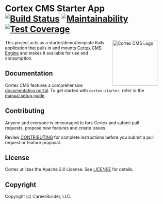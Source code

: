 # Cortex CMS Starter App [![Build Status](https://semaphoreci.com/api/v1/employer-site-content-products/cortex-starter/branches/master/shields_badge.svg)](https://semaphoreci.com/employer-site-content-products/cortex-starter) [![Maintainability](https://api.codeclimate.com/v1/badges/25153126e5743c9cd51d/maintainability)](https://codeclimate.com/github/cortex-cms/cortex-starter/maintainability) [![Test Coverage](https://api.codeclimate.com/v1/badges/25153126e5743c9cd51d/test_coverage)](https://codeclimate.com/github/cortex-cms/cortex-starter/test_coverage)
<img align="right" height="150"
     src="https://hiring-assets.careerbuilder.com/branding/cortex-logo.svg"
     alt="Cortex CMS Logo">

This project acts as a starter/demo/template Rails application that pulls in and mounts [Cortex CMS Engine](https://github.com/cortex-cms/cortex/) and makes it available for use and consumption.

## Documentation

Cortex CMS features a comprehensive [documentation portal](https://docs.cortexcms.org). To get started with `cortex-starter`, refer to the [manual setup guide](https://docs.cortexcms.org/basics/setup/manual-setup).

## Contributing

Anyone and everyone is encouraged to fork Cortex and submit pull requests, propose new features and create issues.

Review [CONTRIBUTING](CONTRIBUTING.md) for complete instructions before you submit a pull request or feature proposal.

## License

Cortex utilizes the Apache 2.0 License. See [LICENSE](LICENSE.md) for details.

## Copyright

Copyright (c) CareerBuilder, LLC.
